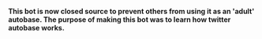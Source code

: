 **This bot is now closed source to prevent others from using it as an 'adult' autobase.
The purpose of making this bot was to learn how twitter autobase works.**
